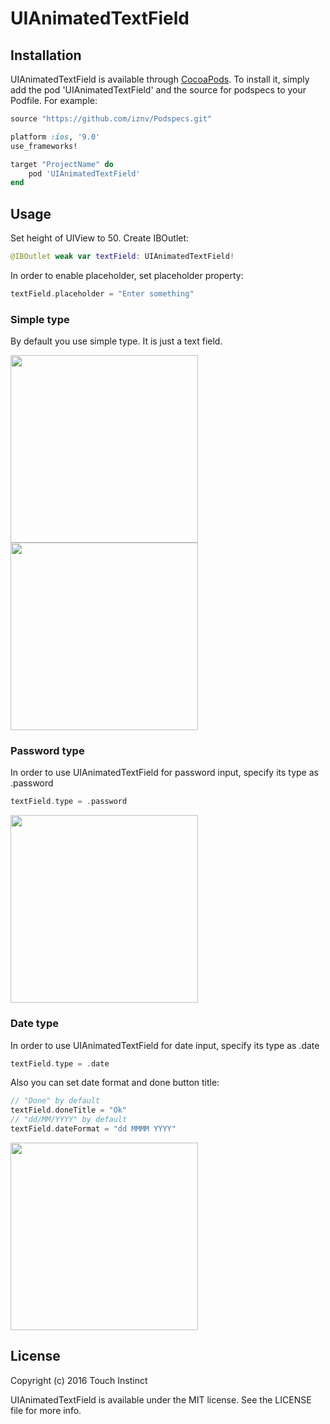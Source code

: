 # UIAnimatedTextField

## Installation

UIAnimatedTextField is available through [CocoaPods](http://cocoapods.org). To install
it, simply add the pod 'UIAnimatedTextField' and the source for podspecs to your Podfile. For example:

```ruby
source "https://github.com/iznv/Podspecs.git"

platform :ios, '9.0'
use_frameworks!

target "ProjectName" do
    pod 'UIAnimatedTextField'
end
```

## Usage
Set height of UIView to 50. Create IBOutlet:
```swift
@IBOutlet weak var textField: UIAnimatedTextField!
```

In order to enable placeholder, set placeholder property:
```swift
textField.placeholder = "Enter something"
```

### Simple type
By default you use simple type. It is just a text field.

<img src="https://raw.githubusercontent.com/iznv/UIAnimatedTextField/master/UIAnimatedTextField/Screenshots/simple1.png" width="300">
<img src="https://raw.githubusercontent.com/iznv/UIAnimatedTextField/master/UIAnimatedTextField/Screenshots/simple2.png" width="300">

### Password type
In order to use UIAnimatedTextField for password input, specify its type as .password 
```swift
textField.type = .password
```

<img src="https://raw.githubusercontent.com/iznv/UIAnimatedTextField/master/UIAnimatedTextField/Screenshots/password.png" width="300">

### Date type
In order to use UIAnimatedTextField for date input, specify its type as .date 
```swift
textField.type = .date
```
Also you can set date format and done button title:
```swift
// "Done" by default
textField.doneTitle = "Ok"
// "dd/MM/YYYY" by default
textField.dateFormat = "dd MMMM YYYY"
```

<img src="https://raw.githubusercontent.com/iznv/UIAnimatedTextField/master/UIAnimatedTextField/Screenshots/date.png" width="300">

## License
Copyright (c) 2016 Touch Instinct

UIAnimatedTextField is available under the MIT license. See the LICENSE file for more info.
